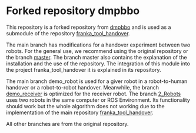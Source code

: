 # Forked repository dmpbbo

This repository is a forked repository from [dmpbbo](https://github.com/stulp/dmpbbo) and is used as a submodule of the repository [franka_tool_handover](https://github.com/ignacio-pm/franka_tool_handover).

The main branch has modifications for a handover experiment between two robots. For the general use, we recommend using the original repository or the branch [master](https://github.com/ignacio-pm/dmpbbo/tree/master). The branch master also contains the explanation of the installation and the use of the repository. The integration of this module into the project franka_tool_handover it is explained in its repository.

The main branch demo_robot is used for a giver robot in a robot-to-human handover or a robot-to-robot handover. Meanwhile, the branch [demo_receiver](https://github.com/ignacio-pm/dmpbbo/tree/demo_receiver) is optimized for the receiver robot. The branch [2_Robots](https://github.com/ignacio-pm/dmpbbo/tree/2_Robots) uses two robots in the same computer or ROS Environment. Its functionality should work but the whole algorithm does not working due to the implementation of the main repository [franka_tool_handover](https://github.com/ignacio-pm/franka_tool_handover).


All other branches are from the original repository.